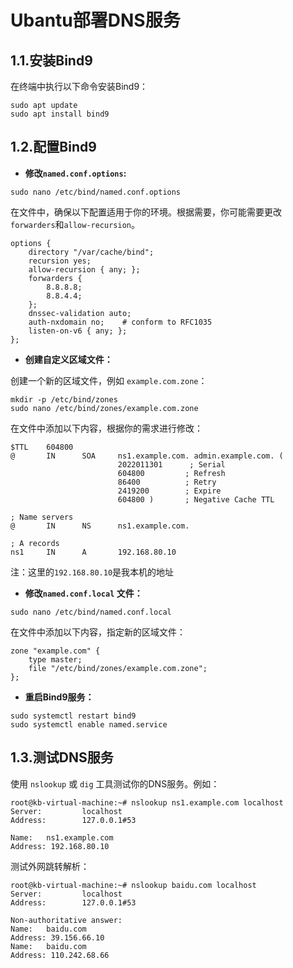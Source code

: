 # 							Ubantu部署DNS服务

## 1.1.安装Bind9

在终端中执行以下命令安装Bind9：

```shell
sudo apt update
sudo apt install bind9
```

## 1.2.配置Bind9

- **修改`named.conf.options`:**

```shell
sudo nano /etc/bind/named.conf.options
```

在文件中，确保以下配置适用于你的环境。根据需要，你可能需要更改`forwarders`和`allow-recursion`。

```shell
options {
    directory "/var/cache/bind";
    recursion yes;
    allow-recursion { any; };
    forwarders {
        8.8.8.8;
        8.8.4.4;
    };
    dnssec-validation auto;
    auth-nxdomain no;    # conform to RFC1035
    listen-on-v6 { any; };
};
```

- **创建自定义区域文件：**

创建一个新的区域文件，例如 `example.com.zone`：

```shell
mkdir -p /etc/bind/zones
sudo nano /etc/bind/zones/example.com.zone
```

在文件中添加以下内容，根据你的需求进行修改：

```shell
$TTL    604800
@       IN      SOA     ns1.example.com. admin.example.com. (
                        2022011301      ; Serial
                        604800         ; Refresh
                        86400          ; Retry
                        2419200        ; Expire
                        604800 )       ; Negative Cache TTL

; Name servers
@       IN      NS      ns1.example.com.

; A records
ns1     IN      A       192.168.80.10
```

注：这里的`192.168.80.10`是我本机的地址

- **修改`named.conf.local` 文件：**

```shell
sudo nano /etc/bind/named.conf.local
```

在文件中添加以下内容，指定新的区域文件：

```shell
zone "example.com" {
    type master;
    file "/etc/bind/zones/example.com.zone";
};
```

- **重启Bind9服务：**

```shell
sudo systemctl restart bind9
sudo systemctl enable named.service
```

## 1.3.测试DNS服务

使用 `nslookup` 或 `dig` 工具测试你的DNS服务。例如：

```shell
root@kb-virtual-machine:~# nslookup ns1.example.com localhost
Server:         localhost
Address:        127.0.0.1#53

Name:   ns1.example.com
Address: 192.168.80.10
```

测试外网跳转解析：

```shell
root@kb-virtual-machine:~# nslookup baidu.com localhost
Server:         localhost
Address:        127.0.0.1#53

Non-authoritative answer:
Name:   baidu.com
Address: 39.156.66.10
Name:   baidu.com
Address: 110.242.68.66
```

